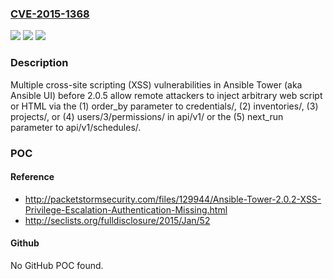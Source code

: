 ### [CVE-2015-1368](https://cve.mitre.org/cgi-bin/cvename.cgi?name=CVE-2015-1368)
![](https://img.shields.io/static/v1?label=Product&message=n%2Fa&color=blue)
![](https://img.shields.io/static/v1?label=Version&message=n%2Fa&color=blue)
![](https://img.shields.io/static/v1?label=Vulnerability&message=n%2Fa&color=brighgreen)

### Description

Multiple cross-site scripting (XSS) vulnerabilities in Ansible Tower (aka Ansible UI) before 2.0.5 allow remote attackers to inject arbitrary web script or HTML via the (1) order_by parameter to credentials/, (2) inventories/, (3) projects/, or (4) users/3/permissions/ in api/v1/ or the (5) next_run parameter to api/v1/schedules/.

### POC

#### Reference
- http://packetstormsecurity.com/files/129944/Ansible-Tower-2.0.2-XSS-Privilege-Escalation-Authentication-Missing.html
- http://seclists.org/fulldisclosure/2015/Jan/52

#### Github
No GitHub POC found.

